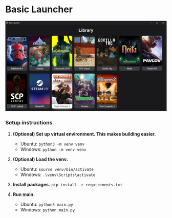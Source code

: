 # Basic Launcher

![Showcase of basic-launcher](https://github.com/ingobeans/basic-launcher/blob/master/example.png?raw=true)

### Setup instructions

1. **(Optional) Set up virtual environment. This makes building easier.**

   - Ubuntu: `python3 -m venv venv`
   - Windows: `python -m venv venv`

2. **(Optional) Load the venv.**

   - Ubuntu: `source venv/bin/activate`
   - Windows: `.\venv\Scripts\activate`

3. **Install packages.** `pip install -r requirements.txt`

4. **Run main.**
   - Ubuntu: `python3 main.py`
   - Windows: `python main.py`
